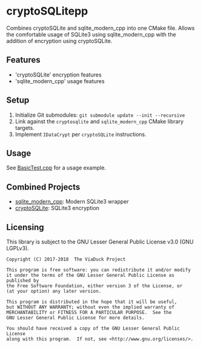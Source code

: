 # cryptoSQLitepp
Combines cryptoSQLite and sqlite_modern_cpp into one CMake file. Allows
the comfortable usage of SQLite3 using sqlite_modern_cpp with the addition of 
encryption using cryptoSQLite.

## Features
* 'cryptoSQLite' encryption features
* 'sqlite_modern_cpp' usage features

## Setup
1. Initialize Git submodules: `git submodule update --init --recursive`
2. Link against the `cryptosqlite` and `sqlite_modern_cpp` CMake library targets.
3. Implement `IDataCrypt` per `cryptoSQLite` instructions.

## Usage
See [BasicTest.cpp](tests/BasicTest.cpp) for a usage example.

## Combined Projects
* [sqlite_modern_cpp](https://github.com/viaduck/sqlite_modern_cpp):
Modern SQLite3 wrapper
* [cryptoSQLite](https://github.com/viaduck/cryptoSQLite): SQLite3 encryption

## Licensing
This library is subject to the GNU Lesser General Public License v3.0 (GNU
LGPLv3).

```
Copyright (C) 2017-2018  The ViaDuck Project

This program is free software: you can redistribute it and/or modify
it under the terms of the GNU Lesser General Public License as published by
the Free Software Foundation, either version 3 of the License, or
(at your option) any later version.

This program is distributed in the hope that it will be useful,
but WITHOUT ANY WARRANTY; without even the implied warranty of
MERCHANTABILITY or FITNESS FOR A PARTICULAR PURPOSE.  See the
GNU Lesser General Public License for more details.

You should have received a copy of the GNU Lesser General Public License
along with this program.  If not, see <http://www.gnu.org/licenses/>.
```
